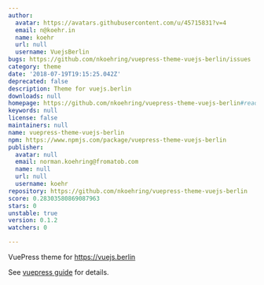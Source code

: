 ```yaml
---
author:
  avatar: https://avatars.githubusercontent.com/u/45715831?v=4
  email: n@koehr.in
  name: koehr
  url: null
  username: VuejsBerlin
bugs: https://github.com/nkoehring/vuepress-theme-vuejs-berlin/issues
category: theme
date: '2018-07-19T19:15:25.042Z'
deprecated: false
description: Theme for vuejs.berlin
downloads: null
homepage: https://github.com/nkoehring/vuepress-theme-vuejs-berlin#readme
keywords: null
license: false
maintainers: null
name: vuepress-theme-vuejs-berlin
npm: https://www.npmjs.com/package/vuepress-theme-vuejs-berlin
publisher:
  avatar: null
  email: norman.koehring@fromatob.com
  name: null
  url: null
  username: koehr
repository: https://github.com/nkoehring/vuepress-theme-vuejs-berlin
score: 0.28303580869087963
stars: 0
unstable: true
version: 0.1.2
watchers: 0

---
```


VuePress theme for https://vuejs.berlin

See [vuepress guide](https://vuepress.vuejs.org/guide/custom-themes.html) for details.
